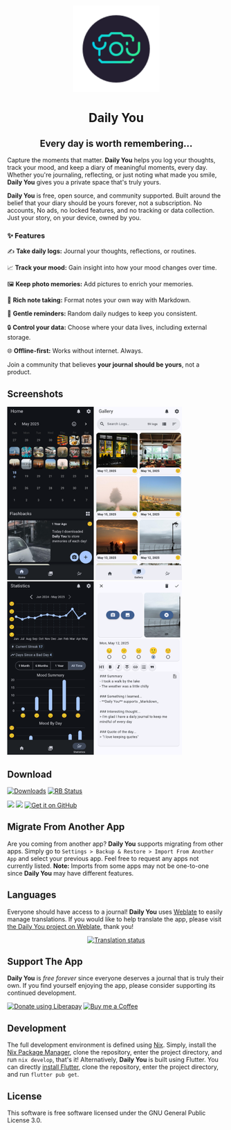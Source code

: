 <p align="center">
<img width="200" src="https://github.com/Demizo/Daily_You/blob/master/assets/logo.svg" alt="Daily You Logo">
</p>
<h1 align="center">Daily You</h1>
<h2 align="center">Every day is worth remembering…</h2>

Capture the moments that matter. **Daily You** helps you log your thoughts, track your mood, and keep a diary of meaningful moments, every day. Whether you're journaling, reflecting, or just noting what made you smile, **Daily You** gives you a private space that's truly yours.

**Daily You** is free, open source, and community supported. Built around the belief that your diary should be yours forever, not a subscription. No accounts, No ads, no locked features, and no tracking or data collection. Just your story, on your device, owned by you.

### ✨ Features

✍️ **Take daily logs:** Journal your thoughts, reflections, or routines.

📈 **Track your mood:** Gain insight into how your mood changes over time.

🖼️ **Keep photo memories:** Add pictures to enrich your memories.

📝 **Rich note taking:** Format notes your own way with Markdown.

🔔 **Gentle reminders:** Random daily nudges to keep you consistent.

🔒 **Control your data:** Choose where your data lives, including external storage.

🌐 **Offline-first:** Works without internet. Always.

Join a community that believes **your journal should be yours**, not a product.

## Screenshots
<p>
<img width="200" src="https://github.com/Demizo/Daily_You/blob/master/fastlane/metadata/android/en-US/images/phoneScreenshots/Screenshot_0.png" alt="app screenshot">
<img width="200" src="https://github.com/Demizo/Daily_You/blob/master/fastlane/metadata/android/en-US/images/phoneScreenshots/Screenshot_1.png" alt="app screenshot">
<img width="200" src="https://github.com/Demizo/Daily_You/blob/master/fastlane/metadata/android/en-US/images/phoneScreenshots/Screenshot_2.png" alt="app screenshot">
<img width="200" src="https://github.com/Demizo/Daily_You/blob/master/fastlane/metadata/android/en-US/images/phoneScreenshots/Screenshot_3.png" alt="app screenshot">
</p>

## Download 

[![Downloads](https://img.shields.io/github/downloads/Demizo/Daily_You/total)](https://github.com/Demizo/Daily_You/releases)
[<img src="https://shields.rbtlog.dev/simple/com.demizo.daily_you" alt="RB Status">](https://shields.rbtlog.dev/com.demizo.daily_you)

[<img src="https://f-droid.org/badge/get-it-on.png" height="80">](https://f-droid.org/en/packages/com.demizo.daily_you/)
[<img src="https://gitlab.com/IzzyOnDroid/repo/-/raw/master/assets/IzzyOnDroid.png" height="80">](https://apt.izzysoft.de/fdroid/index/apk/com.demizo.daily_you)
[<img src="https://github.com/machiav3lli/oandbackupx/blob/034b226cea5c1b30eb4f6a6f313e4dadcbb0ece4/badge_github.png" alt="Get it on GitHub" height="80">](https://github.com/Demizo/Daily_You/releases/latest)

## Migrate From Another App
Are you coming from another app? **Daily You** supports migrating from other apps. Simply go to `Settings > Backup & Restore > Import From Another App` and select your previous app. Feel free to request any apps not currently listed. **Note:** Imports from some apps may not be one-to-one since **Daily You** may have different features.

## Languages 
Everyone should have access to a journal! **Daily You** uses [Weblate](https://weblate.org) to easily manage translations. If you would like to help translate the app, please visit [the Daily You project on Weblate](https://hosted.weblate.org/projects/daily-you/), thank you!

<div align="center">
<a href="https://hosted.weblate.org/engage/daily-you/">
<img src="https://hosted.weblate.org/widget/daily-you/multi-auto.svg" alt="Translation status" />
</a>
</div>

## Support The App
**Daily You** is _free forever_ since everyone deserves a journal that is truly their own. If you find yourself enjoying the app, please consider supporting its continued development.

[<img src="https://img.shields.io/badge/Liberapay-F6C915?style=for-the-badge&logo=liberapay&logoColor=black" width="auto" height="100" alt="Donate using Liberapay">](https://liberapay.com/Daily-You/donate)
[<img src="https://img.shields.io/badge/Buy_Me_A_Coffee-FFDD00?style=for-the-badge&logo=buy-me-a-coffee&logoColor=black" width="auto" height="100" alt="Buy me a Coffee">](https://buymeacoffee.com/demizo)

## Development
The full development environment is defined using [Nix](https://nixos.org/). Simply, install the [Nix Package Manager](https://nixos.org/download/), clone the repository, enter the project directory, and run `nix develop`, that's it! Alternatively, **Daily You** is built using Flutter. You can directly [install Flutter](https://docs.flutter.dev/get-started/install), clone the repository, enter the project directory, and run `flutter pub get`.

## License
This software is free software licensed under the GNU General Public License 3.0.
